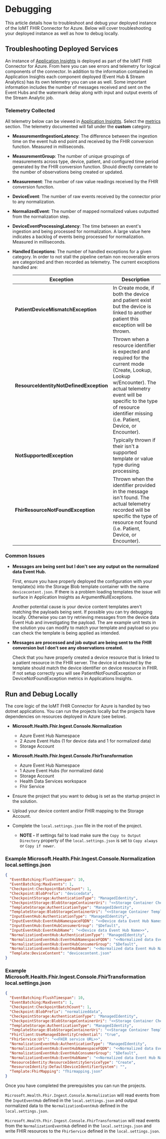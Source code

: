 # Debugging

This article details how to troubleshoot and debug your deployed instance of the IoMT FHIR Connector for Azure. Below will cover troubleshooting your deployed instance as well as how to debug locally.

## Troubleshooting Deployed Services

An instance of [Application Insights](https://docs.microsoft.com/en-us/azure/azure-monitor/app/app-insights-overview) is deployed as part of the IoMT FHIR Connector for Azure.  From here you can see errors and telemetry for logical components of the connector.  In addition to the information contained in Application Insights each component deployed (Event Hub & Stream Analytics) has its own telemetry you can use as well.  Some important information includes the number of messages received and sent on the Event Hubs and the watermark delay along with input and output events of the Stream Analytic job.

### Telemetry Collected

All telemetry below can be viewed in [Application Insights](https://docs.microsoft.com/en-us/azure/azure-monitor/app/app-insights-overview).  Select the [metrics](https://docs.microsoft.com/en-us/azure/azure-monitor/platform/metrics-charts) section.  The telemetry documented will fall under the **custom** category.

* **MeasurementIngestionLatency**: The difference between the ingestion time on the event hub end point and received by the FHIR conversion function.  Measured in milliseconds.
* **MeasurementGroup**: The number of unique groupings of measurements across type, device, patient, and configured time period generated by the FHIR conversion function.  Should directly correlate to the number of observations being created or updated.
* **Measurement**: The number of raw value readings received by the FHIR conversion function.
* **DeviceEvent**: The number of raw events received by the connector prior to any normalization.
* **NormalizedEvent**: The number of mapped normalized values outputted from the normalization step.
* **DeviceEventProcessingLatency**: The time between an event's ingestion and being processed for normalization.  A large value here indicates a backlog of events being processed for normalization.  Measured in milliseconds.
* **Handled Exceptions**: The number of handled exceptions for a given category. In order to not stall the pipeline certain non recoverable errors are categorized and then recorded as telemetry.  The current exceptions handled are:

    |Exception|Description
    |---|---
    |**PatientDeviceMismatchException**|In Create mode, if both the device and patient exist but the device is linked to another patient this exception will be thrown.
    |**ResourceIdentityNotDefinedException**|Thrown when a resource identifier is expected and required for the current mode (Create, Lookup, Lookup w/Encounter). The actual telemetry event will be specific to the type of resource identifier missing (i.e. Patient, Device, or Encounter).
    |**NotSupportedException**|Typically thrown if their isn't a supported template or value type during processing.
    |**FhirResourceNotFoundException**|Thrown when the identifier provided in the message isn't found. The actual telemetry recorded will be specific the type of resource not found (i.e. Patient, Device, or Encounter).

### Common Issues

* **Messages are being sent but I don't see any output on the normalized data Event Hub.**

    First, ensure you have properly deployed the configuration with your template(s) into the Storage Blob template container with the name `devicecontent.json`.  If there is a problem loading templates the issue will surface in Application Insights as ArgumentNullExceptions.

    Another potential cause is your device content templates aren't matching the payloads being sent.  If possible you can try debugging locally.  Otherwise you can try retrieving messages from the device data Event Hub and investigating the payload.  The are example unit tests in the solution you can modify to match your template and payload so you can check the template is being applied as intended.

* **Messages are processed and job output are being sent to the FHIR conversion but I don't see any observations created.**

    Check that you have properly created a device resource that is linked to a patient resource in the FHIR server.  The device id extracted by the template should match the device identifier on device resource in FHIR.  If not setup correctly you will see PatientNotFoundException or DeviceNotFoundException metrics in Applications Insights.

## Run and Debug Locally

The core logic of the IoMT FHIR Connector for Azure is handled by two dotnet applications. You can run the projects locally but the projects have dependencies on resources deployed in Azure (see below).

* **Microsoft.Health.Fhir.Ingest.Console.Normalization**
  * Azure Event Hub Namespace
  * 2 Azure Event Hubs (1 for device data and 1 for normalized data)
  * Storage Account

* **Microsoft.Health.Fhir.Ingest.Console.FhirTransformation**
  * Azure Event Hub Namespace
  * 1 Azure Event Hubs (for normalized data)
  * Storage Account
  * Health Data Services workspace
  * Fhir Service

* Ensure the project that you want to debug is set as the startup project in the solution.
* Upload your device content and/or FHIR mapping to the Storage Account.
* Complete the `local.settings.json` file in the root of the project.
  * **NOTE -** If settings fail to load make sure the `Copy to Output Directory` property of the `local.settings.json` is set to `Copy always` or `Copy if newer`.

### Example Microsoft.Health.Fhir.Ingest.Console.Normalization local.settings.json

```json
{
  "EventBatching:FlushTimespan": 10,
  "EventBatching:MaxEvents": 1,
  "Checkpoint:CheckpointBatchCount": 1,
  "Checkpoint:BlobPrefix": "devicedata",
  "CheckpointStorage:AuthenticationType": "ManagedIdentity",
  "CheckpointStorage:BlobStorageContainerUri": "<<Storage Container Checkpoint URI>>",
  "TemplateStorage:AuthenticationType": "ManagedIdentity",
  "TemplateStorage:BlobStorageContainerUri": "<<Storage Container Template URI>>",
  "InputEventHub:AuthenticationType": "ManagedIdentity",
  "InputEventHub:EventHubNamespaceFQDN": "<<Device data Event Hub Namespace FQDN>>",
  "InputEventHub:EventHubConsumerGroup": "$Default",
  "InputEventHub:EventHubName": "<<Device data Event Hub Name>>",
  "NormalizationEventHub:AuthenticationType": "ManagedIdentity",
  "NormalizationEventHub:EventHubNamespaceFQDN": "<<Normalized data Event Hub Namespace FQDN>>",
  "NormalizationEventHub:EventHubConsumerGroup": "$Default",
  "NormalizationEventHub:EventHubName": "<<Normalized data Event Hub Name>>",
  "Template:DeviceContent": "devicecontent.json"
}
```

### Example Microsoft.Health.Fhir.Ingest.Console.FhirTransformation local.settings.json

```json
{
  "EventBatching:FlushTimespan": 10,
  "EventBatching:MaxEvents": 1,
  "Checkpoint:CheckpointBatchCount": 1,
  "Checkpoint:BlobPrefix": "normalizeddata",
  "CheckpointStorage:AuthenticationType": "ManagedIdentity",
  "CheckpointStorage:BlobStorageContainerUri": "<<Storage Container Checkpoint URI>>",
  "TemplateStorage:AuthenticationType": "ManagedIdentity",
  "TemplateStorage:BlobStorageContainerUri": "<<Storage Container Template URI>>",
  "FhirClient:UseManagedIdentityCredential": "true",
  "FhirService:Url": "<<FHIR service URL>>",
  "NormalizationEventHub:AuthenticationType": "ManagedIdentity",
  "NormalizationEventHub:EventHubNamespaceFQDN": "<<Normalized data Event Hub Namespace FQDN>>",
  "NormalizationEventHub:EventHubConsumerGroup": "$Default",
  "NormalizationEventHub:EventHubName": "<<Normalized data Event Hub Name>>",
  "ResourceIdentity:ResourceIdentityServiceType": "Create",
  "ResourceIdentity:DefaultDeviceIdentifierSystem": "",
  "Template:FhirMapping": "fhirmapping.json"
}
```

Once you have completed the prerequisites you can run the projects.

`Microsoft.Health.Fhir.Ingest.Console.Normalization` will read events from the `InputEventHub` defined in the `local.settings.json` and output normalized data to the `NormalizationEventHub` defined in the `local.settings.json`.

`Microsoft.Health.Fhir.Ingest.Console.FhirTransformation` will read events from the `NormalizationEventHub` defined in the `local.settings.json` and write FHIR resources to the `FhirService` defined in the `local.settings.json`.

